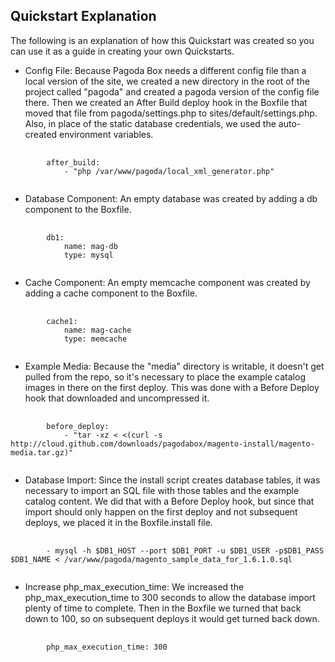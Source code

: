 Quickstart Explanation
----------------------

The following is an explanation of how this Quickstart was created so you can use it as a guide in creating your own Quickstarts.

* Config File: Because Pagoda Box needs a different config file than a local version of the site, we created a new directory in the root of the project called "pagoda" and created a pagoda version of the config file there. Then we created an After Build deploy hook in the Boxfile that moved that file from pagoda/settings.php to sites/default/settings.php. Also, in place of the static database credentials, we used the auto-created environment variables.

<pre>
    <code>
        after_build:
            - "php /var/www/pagoda/local_xml_generator.php"
    </code>
</pre>

* Database Component: An empty database was created by adding a db component to the Boxfile.

<pre>
    <code>
        db1:
            name: mag-db
            type: mysql
    </code>
</pre>

* Cache Component: An empty memcache component was created by adding a cache component to the Boxfile.

<pre>
    <code>
        cache1:
            name: mag-cache
            type: memcache
    </code>
</pre>

* Example Media: Because the "media" directory is writable, it doesn't get pulled from the repo, so it's necessary to place the example catalog images in there on the first deploy. This was done with a Before Deploy hook that downloaded and uncompressed it.

<pre>
    <code>
        before_deploy:
            - "tar -xz < <(curl -s http://cloud.github.com/downloads/pagodabox/magento-install/magento-media.tar.gz)"
    </code>
</pre>

* Database Import: Since the install script creates database tables, it was necessary to import an SQL file with those tables and the example catalog content. We did that with a Before Deploy hook, but since that import should only happen on the first deploy and not subsequent deploys, we placed it in the Boxfile.install file.

<pre>
    <code>
        - mysql -h $DB1_HOST --port $DB1_PORT -u $DB1_USER -p$DB1_PASS $DB1_NAME < /var/www/pagoda/magento_sample_data_for_1.6.1.0.sql
    </code>
</pre>

* Increase php_max_execution_time: We increased the php_max_execution_time to 300 seconds to allow the database import plenty of time to complete. Then in the Boxfile we turned that back down to 100, so on subsequent deploys it would get turned back down.

<pre>
    <code>
        php_max_execution_time: 300
    </code>
</pre>